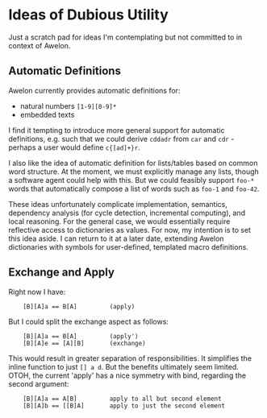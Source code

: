 
# Ideas of Dubious Utility

Just a scratch pad for ideas I'm contemplating but not committed to in context of Awelon.

## Automatic Definitions

Awelon currently provides automatic definitions for:

* natural numbers `[1-9][0-9]*`
* embedded texts

I find it tempting to introduce more general support for automatic definitions, e.g. such that we could derive `cddadr` from `car` and `cdr` - perhaps a user would define `c{[ad]+}r`. 

I also like the idea of automatic definition for lists/tables based on common word structure. At the moment, we must explicitly manage any lists, though a software agent could help with this. But we could feasibly support `foo-*` words that automatically compose a list of words such as `foo-1` and `foo-42`.

These ideas unfortunately complicate implementation, semantics, dependency analysis (for cycle detection, incremental computing), and local reasoning. For the general case, we would essentially require reflective access to dictionaries as values. For now, my intention is to set this idea aside. I can return to it at a later date, extending Awelon dictionaries with symbols for user-defined, templated macro definitions. 

## Exchange and Apply

Right now I have:

        [B][A]a == B[A]         (apply)

But I could split the exchange aspect as follows:

        [B][A]a == B[A]         (apply')
        [B][A]e == [A][B]       (exchange)

This would result in greater separation of responsibilities. It simplifies the inline function to just `[] a d`. But the benefits ultimately seem limited. OTOH, the current 'apply' has a nice symmetry with bind, regarding the second argument:

        [B][A]a == A[B]         apply to all but second element
        [B][A]b == [[B]A]       apply to just the second element




